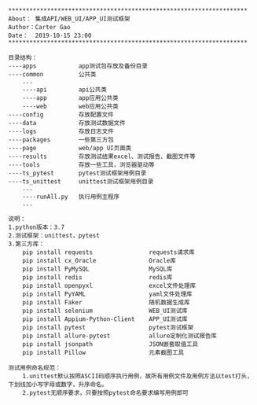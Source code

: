     ********************************************************************
    About： 集成API/WEB_UI/APP_UI测试框架
    Author：Carter Gao
    Date：  2019-10-15 23:00
    ********************************************************************

    目录结构：
    ----apps            app测试包存放及备份目录
    ----common          公共类
        ...
        ----api         api公共类
        ----app         app应用公共类
        ----web         web应用公共类
    ----config          存放配置文件
    ----data            存放测试数据文件
    ----logs            存放日志文件
    ----packages        一些第三方包
    ----page            web/app UI页面类
    ----results         存放测试结果excel、测试报告、截图文件等
    ----tools           存放一些工具，浏览器驱动等
    ----ts_pytest       pytest测试框架用例目录
    ----ts_unittest     unittest测试框架用例目录
        ...
        ----runAll.py   执行用例主程序
        ...
    
    说明：
    1.python版本：3.7
    2.测试框架：unittest，pytest
    3.第三方库：
        pip install requests                requests请求库
        pip install cx_Oracle               Oracle库
        pip install PyMySQL                 MySQL库
        pip install redis                   redis库
        pip install openpyxl                excel文件处理库
        pip install PyYAML                  yaml文件处理库
        pip install Faker                   随机数据生成库
        pip install selenium                WEB_UI测试库
        pip install Appium-Python-Client    APP_UI测试库
        pip install pytest                  pytest测试框架
        pip install allure-pytest           allure定制化测试报告库
        pip install jsonpath                JSON嵌套取值工具
        pip install Pillow                  元素截图工具

    测试用例命名规范：
        1.unittest默认按照ASCII码顺序执行用例，故所有用例文件及用例方法以test打头，下划线加小写字母或数字，升序命名。
        2.pytest无顺序要求，只要按照pytest命名要求编写用例即可
